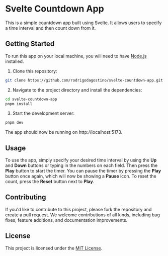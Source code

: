 # Svelte Countdown App

This is a simple countdown app built using Svelte. It allows users to specify a time interval and then count down from it.

## Getting Started

To run this app on your local machine, you will need to have [Node.js](https://nodejs.org/) installed.

1. Clone this repository:

```bash
git clone https://github.com/rodrigodagostino/svelte-countdown-app.git
```

2. Navigate to the project directory and install the dependencies:

```bash
cd svelte-countdown-app
pnpm install
```

3. Start the development server:

```bash
pnpm dev
```

The app should now be running on http://localhost:5173.

## Usage

To use the app, simply specify your desired time interval by using the **Up** and **Down** buttons or typing in the numbers on each field. Then press the **Play** button to start the timer. You can pause the timer by pressing the **Play** button once again, which will now be showing a **Pause** icon. To reset the count, press the **Reset** button next to **Play**.

## Contributing

If you'd like to contribute to this project, please fork the repository and create a pull request. We welcome contributions of all kinds, including bug fixes, feature additions, and documentation improvements.

## License

This project is licensed under the [MIT License](https://github.com/rodrigodagostino/svelte-countdown-app/blob/master/LICENSE).

